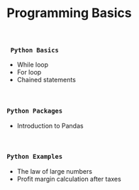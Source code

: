 # Programming Basics

<br />
 
### ```  Python Basics ```

- While loop           
- For loop             
- Chained statements

<br />

### ``` Python Packages ```

- Introduction to Pandas 

<br />

### ``` Python Examples ```                       
                          
- The law of large numbers                
- Profit margin calculation after taxes   
                         

<br />

  
